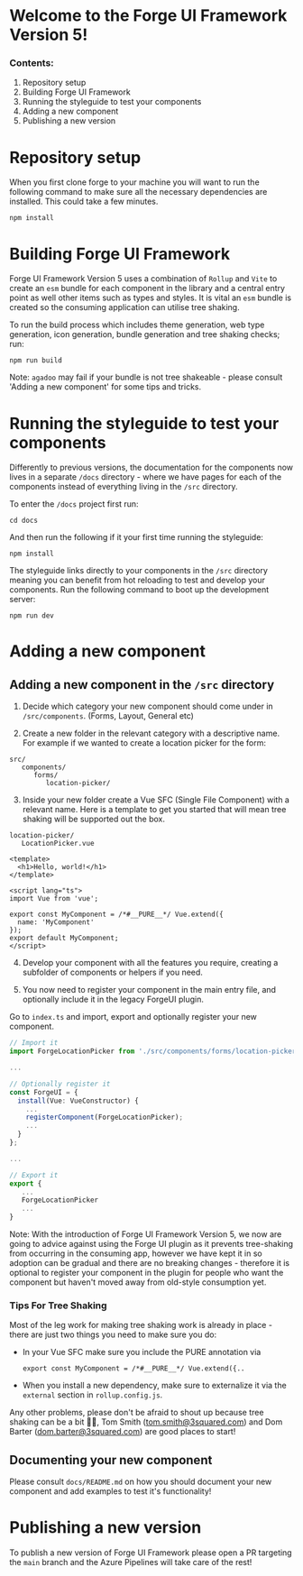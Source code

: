 # Welcome to the Forge UI Framework Version 5!

### Contents:

1. Repository setup
2. Building Forge UI Framework
3. Running the styleguide to test your components
4. Adding a new component
5. Publishing a new version

# Repository setup

When you first clone forge to your machine you will want to run the following command to make sure all the necessary dependencies are installed. This could take a few minutes.

```
npm install
```

# Building Forge UI Framework

Forge UI Framework Version 5 uses a combination of `Rollup` and `Vite` to create an `esm` bundle for each component in the library and a central entry point as well other items such as types and styles. It is vital an `esm` bundle is created so the consuming application can utilise tree shaking.

To run the build process which includes theme generation, web type generation, icon generation, bundle generation and tree shaking checks; run:

```
npm run build
```

Note: `agadoo` may fail if your bundle is not tree shakeable - please consult 'Adding a new component' for some tips and tricks.

# Running the styleguide to test your components

Differently to previous versions, the documentation for the components now lives in a separate `/docs` directory - where we have pages for each of the components instead of everything living in the `/src` directory.

To enter the `/docs` project first run:

```
cd docs
```

And then run the following if it your first time running the styleguide:

```
npm install
```

The styleguide links directly to your components in the `/src` directory meaning you can benefit from hot reloading to test and develop your components. Run the following command to boot up the development server:

```
npm run dev
```

# Adding a new component

## Adding a new component in the `/src` directory

1. Decide which category your new component should come under in `/src/components`. (Forms, Layout, General etc)

2. Create a new folder in the relevant category with a descriptive name. For example if we wanted to create a location picker for the form:

```
src/
   components/
      forms/
         location-picker/
```

3. Inside your new folder create a Vue SFC (Single File Component) with a relevant name. Here is a template to get you started that will mean tree shaking will be supported out the box.

```
location-picker/
   LocationPicker.vue
```

```vue
<template>
  <h1>Hello, world!</h1>
</template>

<script lang="ts">
import Vue from 'vue';

export const MyComponent = /*#__PURE__*/ Vue.extend({
  name: 'MyComponent'
});
export default MyComponent;
</script>
```

4. Develop your component with all the features you require, creating a subfolder of components or helpers if you need.

5. You now need to register your component in the main entry file, and optionally include it in the legacy ForgeUI plugin.

Go to `index.ts` and import, export and optionally register your new component.

```ts
// Import it
import ForgeLocationPicker from './src/components/forms/location-picker/LocationPicker.vue';

...

// Optionally register it
const ForgeUI = {
  install(Vue: VueConstructor) {
    ...
    registerComponent(ForgeLocationPicker);
    ...
  }
};

...

// Export it
export {
   ...
   ForgeLocationPicker
   ...
}
```

Note: With the introduction of Forge UI Framework Version 5, we now are going to advice against using the Forge UI plugin as it prevents tree-shaking from occurring in the consuming app, however we have kept it in so adoption can be gradual and there are no breaking changes - therefore it is optional to register your component in the plugin for people who want the component but haven't moved away from old-style consumption yet.

### Tips For Tree Shaking

Most of the leg work for making tree shaking work is already in place - there are just two things you need to make sure you do:

- In your Vue SFC make sure you include the PURE annotation via
  ```
  export const MyComponent = /*#__PURE__*/ Vue.extend({..
  ```
- When you install a new dependency, make sure to externalize it via the `external` section in `rollup.config.js`.

Any other problems, please don't be afraid to shout up because tree shaking can be a bit 🤯🤯, Tom Smith (tom.smith@3squared.com) and Dom Barter (dom.barter@3squared.com) are good places to start!

## Documenting your new component

Please consult `docs/README.md` on how you should document your new component and add examples to test it's functionality!

# Publishing a new version

To publish a new version of Forge UI Framework please open a PR targeting the `main` branch and the Azure Pipelines will take care of the rest!
